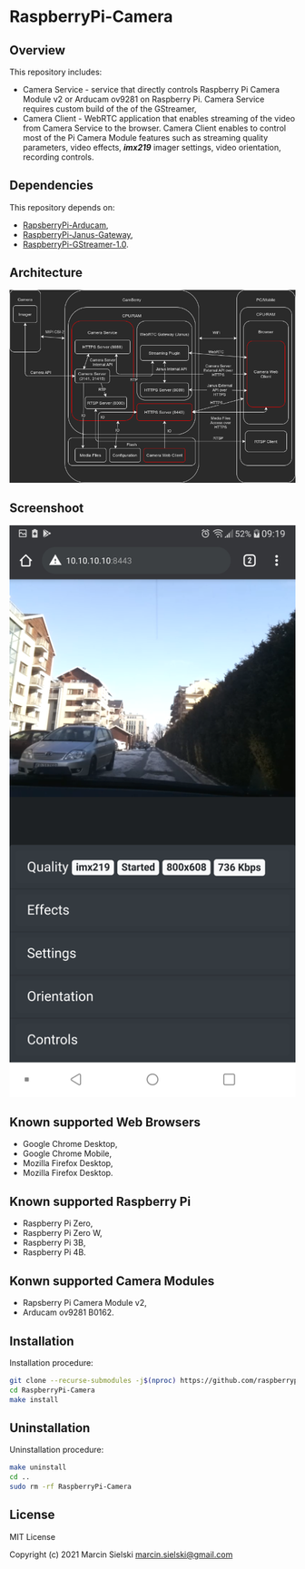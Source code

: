 # RaspberryPi-Camera

## Overview

This repository includes:
* Camera Service - service that directly controls Raspberry Pi Camera Module v2 
or Arducam ov9281 on Raspberry Pi. Camera Service requires custom build of the 
of the GStreamer,
* Camera Client - WebRTC application that enables streaming of the video from
Camera Service to the browser. Camera Client enables to control most of the Pi 
Camera Module features such as streaming quality parameters, video effects, 
__*imx219*__ imager settings, video orientation, recording controls.

## Dependencies

This repository depends on:
* [RapsberryPi-Arducam](https://github.com/raspberrypiexperiments/RaspberryPi-Arducam),
* [RaspberryPi-Janus-Gateway](https://github.com/raspberrypiexperiments/RaspberryPi-Janus-Gateway),
* [RaspberryPi-GStreamer-1.0](https://github.com/raspberrypiexperiments/RaspberryPi-GStreamer-1.0).


## Architecture

![CamBerry Architecture](doc/CamBerry_Camera.png)

## Screenshoot

![CamBerry Web Client](doc/Screenshot_20210220-091910.png)

## Known supported Web Browsers

* Google Chrome Desktop,
* Google Chrome Mobile,
* Mozilla Firefox Desktop,
* Mozilla Firefox Desktop.

## Known supported Raspberry Pi

* Raspberry Pi Zero,
* Raspberry Pi Zero W,
* Raspberry Pi 3B,
* Raspberry Pi 4B.

## Konwn supported Camera Modules

* Rapsberry Pi Camera Module v2,
* Arducam ov9281 B0162.

## Installation

Installation procedure:

```bash
git clone --recurse-submodules -j$(nproc) https://github.com/raspberrypiexperiments/RaspberryPi-Camera.git
cd RaspberryPi-Camera
make install
```

## Uninstallation

Uninstallation procedure:

```bash
make uninstall
cd ..
sudo rm -rf RaspberryPi-Camera
```

## License

MIT License

Copyright (c) 2021 Marcin Sielski <marcin.sielski@gmail.com>
